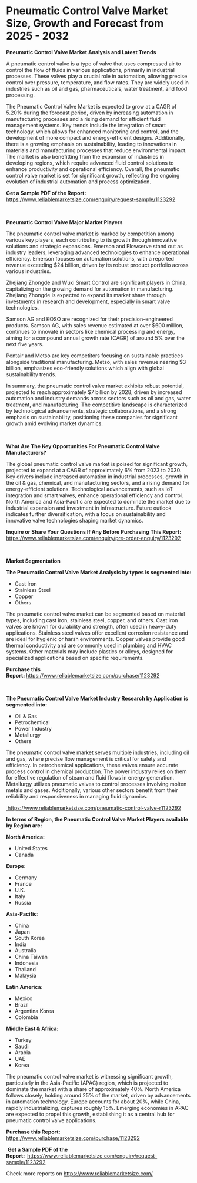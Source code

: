 <p><h1>Pneumatic Control Valve Market Size, Growth and Forecast from 2025 - 2032</h1></p><p><strong>Pneumatic Control Valve Market Analysis and Latest Trends</strong></p>
<p><p>A pneumatic control valve is a type of valve that uses compressed air to control the flow of fluids in various applications, primarily in industrial processes. These valves play a crucial role in automation, allowing precise control over pressure, temperature, and flow rates. They are widely used in industries such as oil and gas, pharmaceuticals, water treatment, and food processing.</p><p>The Pneumatic Control Valve Market is expected to grow at a CAGR of 5.20% during the forecast period, driven by increasing automation in manufacturing processes and a rising demand for efficient fluid management systems. Key trends include the integration of smart technology, which allows for enhanced monitoring and control, and the development of more compact and energy-efficient designs. Additionally, there is a growing emphasis on sustainability, leading to innovations in materials and manufacturing processes that reduce environmental impact. The market is also benefitting from the expansion of industries in developing regions, which require advanced fluid control solutions to enhance productivity and operational efficiency. Overall, the pneumatic control valve market is set for significant growth, reflecting the ongoing evolution of industrial automation and process optimization.</p></p>
<p><strong>Get a Sample PDF of the Report:&nbsp;</strong> <a href="https://www.reliablemarketsize.com/enquiry/request-sample/1123292?utm_campaign=2253&utm_medium=2&utm_source=Github&utm_content=ia&utm_term=16022025&utm_id=pneumatic-control-valve">https://www.reliablemarketsize.com/enquiry/request-sample/1123292</a></p>
<p>&nbsp;</p>
<p><strong>Pneumatic Control Valve Major Market Players</strong></p>
<p><p>The pneumatic control valve market is marked by competition among various key players, each contributing to its growth through innovative solutions and strategic expansions. Emerson and Flowserve stand out as industry leaders, leveraging advanced technologies to enhance operational efficiency. Emerson focuses on automation solutions, with a reported revenue exceeding $24 billion, driven by its robust product portfolio across various industries.</p><p>Zhejiang Zhongde and Wuxi Smart Control are significant players in China, capitalizing on the growing demand for automation in manufacturing. Zhejiang Zhongde is expected to expand its market share through investments in research and development, especially in smart valve technologies.</p><p>Samson AG and KOSO are recognized for their precision-engineered products. Samson AG, with sales revenue estimated at over $600 million, continues to innovate in sectors like chemical processing and energy, aiming for a compound annual growth rate (CAGR) of around 5% over the next five years.</p><p>Pentair and Metso are key competitors focusing on sustainable practices alongside traditional manufacturing. Metso, with sales revenue nearing $3 billion, emphasizes eco-friendly solutions which align with global sustainability trends.</p><p>In summary, the pneumatic control valve market exhibits robust potential, projected to reach approximately $7 billion by 2028, driven by increased automation and industry demands across sectors such as oil and gas, water treatment, and manufacturing. The competitive landscape is characterized by technological advancements, strategic collaborations, and a strong emphasis on sustainability, positioning these companies for significant growth amid evolving market dynamics.</p></p>
<p>&nbsp;</p>
<p><strong>What Are The Key Opportunities For Pneumatic Control Valve Manufacturers?</strong></p>
<p><p>The global pneumatic control valve market is poised for significant growth, projected to expand at a CAGR of approximately 6% from 2023 to 2030. Key drivers include increased automation in industrial processes, growth in the oil & gas, chemical, and manufacturing sectors, and a rising demand for energy-efficient solutions. Technological advancements, such as IoT integration and smart valves, enhance operational efficiency and control. North America and Asia-Pacific are expected to dominate the market due to industrial expansion and investment in infrastructure. Future outlook indicates further diversification, with a focus on sustainability and innovative valve technologies shaping market dynamics.</p></p>
<p><strong>Inquire or Share Your Questions If Any Before Purchasing This Report:</strong> <a href="https://www.reliablemarketsize.com/enquiry/pre-order-enquiry/1123292?utm_campaign=2253&utm_medium=2&utm_source=Github&utm_content=ia&utm_term=16022025&utm_id=pneumatic-control-valve">https://www.reliablemarketsize.com/enquiry/pre-order-enquiry/1123292</a></p>
<p>&nbsp;</p>
<p><strong>Market Segmentation</strong></p>
<p><strong>The Pneumatic Control Valve Market Analysis by types is segmented into:</strong></p>
<p><ul><li>Cast Iron</li><li>Stainless Steel</li><li>Copper</li><li>Others</li></ul></p>
<p><p>The pneumatic control valve market can be segmented based on material types, including cast iron, stainless steel, copper, and others. Cast iron valves are known for durability and strength, often used in heavy-duty applications. Stainless steel valves offer excellent corrosion resistance and are ideal for hygienic or harsh environments. Copper valves provide good thermal conductivity and are commonly used in plumbing and HVAC systems. Other materials may include plastics or alloys, designed for specialized applications based on specific requirements.</p></p>
<p><strong>Purchase this Report:&nbsp;</strong><a href="https://www.reliablemarketsize.com/purchase/1123292?utm_campaign=2253&utm_medium=2&utm_source=Github&utm_content=ia&utm_term=16022025&utm_id=pneumatic-control-valve">https://www.reliablemarketsize.com/purchase/1123292</a></p>
<p>&nbsp;</p>
<p><strong>The Pneumatic Control Valve Market Industry Research by Application is segmented into:</strong></p>
<p><ul><li>Oil & Gas</li><li>Petrochemical</li><li>Power Industry</li><li>Metallurgy</li><li>Others</li></ul></p>
<p><p>The pneumatic control valve market serves multiple industries, including oil and gas, where precise flow management is critical for safety and efficiency. In petrochemical applications, these valves ensure accurate process control in chemical production. The power industry relies on them for effective regulation of steam and fluid flows in energy generation. Metallurgy utilizes pneumatic valves to control processes involving molten metals and gases. Additionally, various other sectors benefit from their reliability and responsiveness in managing fluid dynamics.</p></p>
<p><a href="https://www.reliablemarketsize.com/pneumatic-control-valve-r1123292?utm_campaign=2253&utm_medium=2&utm_source=Github&utm_content=ia&utm_term=16022025&utm_id=pneumatic-control-valve">&nbsp;https://www.reliablemarketsize.com/pneumatic-control-valve-r1123292</a></p>
<p><strong>In terms of Region, the Pneumatic Control Valve Market Players available by Region are:</strong></p>
<p>
    <p> <strong> North America: </strong>
        <ul>
            <li>United States</li>
            <li>Canada</li>
        </ul>
        </p> 
    <p> <strong> Europe: </strong>
        <ul>
            <li>Germany</li>
            <li>France</li>
            <li>U.K.</li>
            <li>Italy</li>
            <li>Russia</li>
        </ul>
        </p> 
    <p> <strong> Asia-Pacific: </strong>
        <ul>
            <li>China</li>
            <li>Japan</li>
            <li>South Korea</li>
            <li>India</li>
            <li>Australia</li>
            <li>China Taiwan</li>
            <li>Indonesia</li>
            <li>Thailand</li>
            <li>Malaysia</li>
        </ul>
        </p> 
    <p> <strong> Latin America: </strong>
        <ul>
            <li>Mexico</li>
            <li>Brazil</li>
            <li>Argentina Korea</li>
            <li>Colombia</li>
        </ul>
        </p> 
    <p> <strong> Middle East & Africa: </strong>
        <ul>
            <li>Turkey</li>
            <li>Saudi</li>
            <li>Arabia</li>
            <li>UAE</li>
            <li>Korea</li>
        </ul>
    </p>
    </p>
<p><p>The pneumatic control valve market is witnessing significant growth, particularly in the Asia-Pacific (APAC) region, which is projected to dominate the market with a share of approximately 40%. North America follows closely, holding around 25% of the market, driven by advancements in automation technology. Europe accounts for about 20%, while China, rapidly industrializing, captures roughly 15%. Emerging economies in APAC are expected to propel this growth, establishing it as a central hub for pneumatic control valve applications.</p></p>
<p><strong>Purchase this Report: </strong><a href="https://www.reliablemarketsize.com/purchase/1123292?utm_campaign=2253&utm_medium=2&utm_source=Github&utm_content=ia&utm_term=16022025&utm_id=pneumatic-control-valve">https://www.reliablemarketsize.com/purchase/1123292</a></p>
<p>&nbsp;<strong>Get a Sample PDF of the Report:&nbsp;&nbsp;</strong><a href="https://www.reliablemarketsize.com/enquiry/request-sample/1123292?utm_campaign=2253&utm_medium=2&utm_source=Github&utm_content=ia&utm_term=16022025&utm_id=pneumatic-control-valve">https://www.reliablemarketsize.com/enquiry/request-sample/1123292</a></p>
<p><strong></strong></p>
<p>Check more reports on <a href="https://www.reliablemarketsize.com/?utm_campaign=2253&utm_medium=2&utm_source=Github&utm_content=ia&utm_term=16022025&utm_id=pneumatic-control-valve">https://www.reliablemarketsize.com/</a></p>